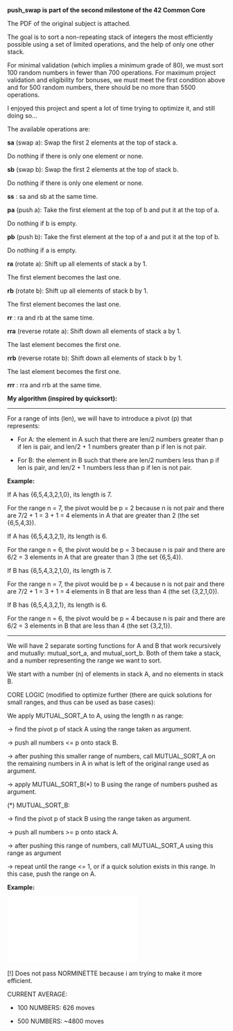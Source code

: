 **push_swap is part of the second milestone of the 42 Common Core**

The PDF of the original subject is attached.

The goal is to sort a non-repeating stack of integers the most efficiently possible using a set of limited operations, and the help of only one other stack.

For minimal validation (which implies a minimum grade of 80), we must sort 100 random numbers in fewer than 700 operations.
For maximum project validation and eligibility for bonuses, we must meet the first condition above and for 500 random numbers, there should be no more than 5500 operations.

I enjoyed this project and spent a lot of time trying to optimize it, and still doing so...

The available operations are:

**sa** (swap a): Swap the first 2 elements at the top of stack a.

Do nothing if there is only one element or none.


**sb** (swap b): Swap the first 2 elements at the top of stack b.

Do nothing if there is only one element or none.


**ss** : sa and sb at the same time.


**pa** (push a): Take the first element at the top of b and put it at the top of a.

Do nothing if b is empty.


**pb** (push b): Take the first element at the top of a and put it at the top of b.

Do nothing if a is empty.


**ra** (rotate a): Shift up all elements of stack a by 1.

The first element becomes the last one.


**rb** (rotate b): Shift up all elements of stack b by 1.

The first element becomes the last one.


**rr** : ra and rb at the same time.


**rra** (reverse rotate a): Shift down all elements of stack a by 1.

The last element becomes the first one.


**rrb** (reverse rotate b): Shift down all elements of stack b by 1.

The last element becomes the first one.


**rrr** : rra and rrb at the same time.



**My algorithm (inspired by quicksort):**


-------------------------------------

For a range of ints (len), we will have to introduce a pivot (p) that represents:

  - For A: the element in A such that there are len/2 numbers greater than p if len is pair, and len/2 + 1 numbers greater than p if len is not pair.

  - For B: the element in B such that there are len/2 numbers less than p if len is pair, and len/2 + 1 numbers less than p if len is not pair.


**Example:**

If A has {6,5,4,3,2,1,0}, its length is 7.

For the range n = 7, the pivot would be p = 2 because n is not pair and there are 7/2 + 1 = 3 + 1 = 4 elements in A that are greater than 2 (the set {6,5,4,3}).

If A has {6,5,4,3,2,1}, its length is 6. 

For the range n = 6, the pivot would be p = 3 because n is pair and there are 6/2 = 3 elements in A that are greater than 3 (the set {6,5,4}).

If B has {6,5,4,3,2,1,0}, its length is 7.

For the range n = 7, the pivot would be p = 4 because n is not pair and there are 7/2 + 1 = 3 + 1 = 4 elements in B that are less than 4 (the set {3,2,1,0}).

If B has {6,5,4,3,2,1}, its length is 6. 

For the range n = 6, the pivot would be p = 4 because n is pair and there are 6/2 = 3 elements in B that are less than 4 (the set {3,2,1}).

-------------------------------------

We will have 2 separate sorting functions for A and B that work recursively and mutually: mutual_sort_a, and mutual_sort_b. Both of them take a stack, and a number representing the range we want to sort.

We start with a number (n) of elements in stack A, and no elements in stack B.

CORE LOGIC (modified to optimize further (there are quick solutions for small ranges, and thus can be used as base cases):

We apply MUTUAL_SORT_A to A, using the length n as range:

  -> find the pivot p of stack A using the range taken as argument.
  
  -> push all numbers <= p onto stack B.

  -> after pushing this smaller range of numbers, call MUTUAL_SORT_A on the remaining numbers in A in what is left of the original range used as argument.

  -> apply MUTUAL_SORT_B(*) to B using the range of numbers pushed as argument.
  

(*) MUTUAL_SORT_B:

  -> find the pivot p of stack B using the range taken as argument.

  -> push all numbers >= p onto stack A.

  -> after pushing this range of numbers, call MUTUAL_SORT_A using this range as argument

  -> repeat until the range <= 1, or if a quick solution exists in this range. In this case, push the range on A.


**Example:**

![Mutual sort algorithm](./assets/example01.pdf)

[!] Does not pass NORMINETTE because i am trying to make it more efficient.

CURRENT AVERAGE:

- 100 NUMBERS: 626 moves

- 500 NUMBERS: ~4800 moves

